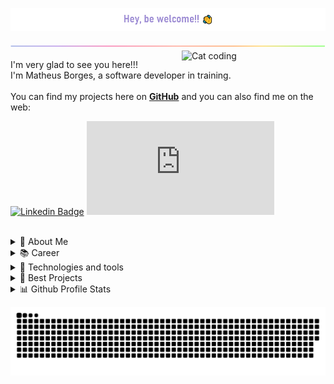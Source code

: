 
<p align="center">
<img align="center" src="https://github.com/mattborgesdev/mattborgesdev/blob/main/images/greetings.png" width="650px">
</p>

<img align="center" src="https://github.com/mattborgesdev/mattborgesdev/blob/main/images/rainbow-line.png">

<img align="right" src="https://github.com/mattborgesdev/mattborgesdev/blob/main/images/catjam.gif" alt="Cat coding" width="230px">


<p align="left">
  
  I'm very glad to see you here!!!<br>
  I'm Matheus Borges, a software developer in training.<br><br>
  You can find my projects here on <a href="https://github.com/mattborgesdev?tab=repositories">**GitHub**</a> and you can also find me on the web:
  
[![Linkedin Badge](https://img.shields.io/badge/LinkedIn-7159c1?style=for-the-badge&logo=linkedin&logoColor=white&link=[thing]https://www.linkedin.com/in/mewmewdevart/)](https://www.linkedin.com/in/mattborgesdev)
[![email Badge](https://img.shields.io/badge/Gmail-D14836?style=for-the-badge&logo=gmail&logoColor=white&link=[thing]mailto:mattborgesdev@gmail.com)](mailto:mattborgesdev@gmail.com)


</p>

<br>
  
 
<details>
  <summary align="left">
  💬 About Me 
</summary> <br> 
  
  - 💬 I speak Portuguese, and have a good understanding of English and Spanish

 - 🎲 My hobby is playing RPG using dice

 - 🚲 I love cycling around the city

 - ⌛ I am a lifelong learner and i see my future writing lines and lines of code
</details>

<details>
   <summary align="left">
📚 Career
  </summary> <br>
  
 - 📑 Graduated in IT Technician at <a href="https://www.linkedin.com/company/etb-escola-t-cnica-de-brasilia/">ETB</a>
 
 - 🧠 Currently studying ![Javascript](https://img.shields.io/badge/-JavaScript-7159c1?style=flat-square&logo=javascript&logoColor=white) ![UI/UX Design](https://img.shields.io/badge/-UI%2FUX%20Design-7159c1)
  <br>
  
</details>

<details>
 <summary align="left">
 🔧 Technologies and tools
  </summary> <br>
 
![HTML5](https://img.shields.io/badge/-HTML5-7159c1?style=flat-square&logo=html5&logoColor=white)
![CSS3](https://img.shields.io/badge/-CSS3-7159c1?style=flat-square&logo=css3)
![Javascript](https://img.shields.io/badge/-JavaScript-7159c1?style=flat-square&logo=javascript&logoColor=white)
![Java](https://img.shields.io/badge/-Java-7159c1?style=flat-square&logo=Java&logoColor=white)
![MySQL](https://img.shields.io/badge/-MySQL-7159c1?style=flat-square&logo=mysql&logoColor=white)<br>
![Git](https://img.shields.io/badge/-Git-7159c1?style=flat-square&logo=git&logoColor=white)
![GitHub](https://img.shields.io/badge/-GitHub-7159c1?style=flat-square&logo=github&logoColor=white)
![Figma](https://img.shields.io/badge/-Figma-7159c1?style=flat-square&logo=figma&logoColor=white)

</details>

<details>
  <summary align="left">
📁 Best Projects
  </summary> <br>
 
  - <a href="https://github.com/mattborgesdev/mattborgesdev.github.io">💻 My website</a>
  - <a href="https://github.com/mattborgesdev/FlexBlog"> 🔳 FlexBlog</a>
  - <a href="https://github.com/mattborgesdev/the-winter-chronicles-rpg">🏰 The Winter Chronicles RPG</a>
  - More soon...
</details>

<details>
  <summary align="left">
   📊 Github Profile Stats
  </summary> <br>
  
 
   <img src="https://github-readme-stats.vercel.app/api?username=mattborgesdev&count_private&count_private&include_all_commits=true&show_icons=true&theme=highcontrast" width="48%" />
   
   <img align="right" src="https://github-readme-streak-stats.herokuapp.com/?user=mattborgesdev&theme=highcontrast" width="38%" />
   
<img align="left"  src="https://github-readme-stats.vercel.app/api/top-langs/?username=mattborgesdev&layout=compact&theme=highcontrast&hide=jupyter%20notebook,html" width="48%" />
 
</details>

![snake game](https://github.com/mattborgesdev/mattborgesdev/blob/main/animations/github-contribution-grid-snake.svg)


